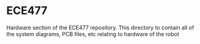 # ECE477
Hardware section of the ECE477 repository. This directory to contain all of the system diagrams, PCB files, etc relating to hardware of the robot
